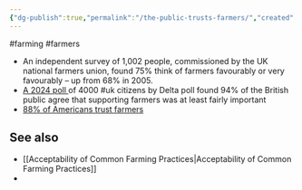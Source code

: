 ```yaml
---
{"dg-publish":true,"permalink":"/the-public-trusts-farmers/","created":"2024-04-02T13:03:36.000+01:00","updated":"2025-09-29T00:30:45.279+01:00"}
---
```


#farming #farmers 

- An independent survey of 1,002 people, commissioned by the UK national farmers union, found 75% think of farmers favourably or very favourably – up from 68% in 2005.
- [A 2024 poll ](https://www.countrysideonline.co.uk/articles/new-poll-shows-overwhelming-support-for-british-farming-and-food-production/)of 4000 #uk citizens by Delta poll found 94% of the British public agree that supporting farmers was at least fairly important
- [88% of Americans trust farmers](https://www.fb.org/news-release/poll-shows-americans-unwavering-trust-in-farmers-and-approval-of-sustainability-practices)

## See also
- [[Acceptability of Common Farming Practices\|Acceptability of Common Farming Practices]]
- 